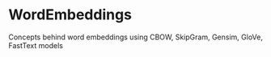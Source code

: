 # WordEmbeddings
Concepts behind word embeddings using CBOW, SkipGram, Gensim, GloVe, FastText models
